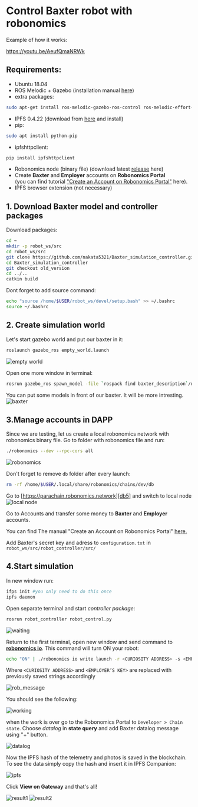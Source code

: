 # Control Baxter robot with robonomics

Example of how it works:

https://youtu.be/AeufQmaNRWk

## Requirements:
 - Ubuntu 18.04
 - ROS Melodic + Gazebo (installation manual [here][db2])  
 - extra packages:
```sh
sudo apt-get install ros-melodic-gazebo-ros-control ros-melodic-effort-controllers ros-melodic-joint-state-controller
```
- IPFS 0.4.22 (download from [here][db3] and install)
- pip:
```sh
sudo apt install python-pip
```

- ipfshttpclient:
```sh
pip install ipfshttpclient
```


 - Robonomics node (binary file) (download latest [release][db4] here)
 - Create __Baxter__ and __Employer__ accounts  on **Robonomics Portal**  
 (you can find tutorial ["Create an Account on Robonomics Portal"][db6] here).
 - IPFS browser extension (not necessary)

## 1. Download Baxter model and controller packages
Download packages:
```sh
cd ~
mkdir -p robot_ws/src
cd robot_ws/src
git clone https://github.com/nakata5321/Baxter_simulation_controller.git
cd Baxter_simulation_controller
git checkout old_version
cd ../..
catkin build
```
Dont forget to add source command:
```sh
echo "source /home/$USER/robot_ws/devel/setup.bash" >> ~/.bashrc
source ~/.bashrc
```

## 2. Create simulation world
Let's start gazebo world and put our baxter in it:
```sh
roslaunch gazebo_ros empty_world.launch
```
![empty world][im1]

Open one more window in terminal:
```sh
rosrun gazebo_ros spawn_model -file `rospack find baxter_description`/urdf/baxter.urdf -urdf -z 1 -model baxter
```
You can put some models in front of our baxter. It will be more intresting.
![baxter][im2]

## 3.Manage accounts in DAPP

Since we are testing, let us create a local robonomics network with robonomics binary file. Go to folder with robonomics file and run:
```sh
./robonomics --dev --rpc-cors all
```
![robonomics][im3]

Don't forget to remove `db` folder after every launch:
```sh
rm -rf /home/$USER/.local/share/robonomics/chains/dev/db
```

Go to [https://parachain.robonomics.network][db5] and switch to local node
![local node][im4]

Go to Accounts and transfer some money to __Baxter__ and __Employer__ accounts.

You can find The manual "Create an Account on Robonomics Portal" [here.][db6]

Add Baxter's secret key and adress to `configuration.txt` in `robot_ws/src/robot_controller/src/`

## 4.Start simulation

In new window run:
```sh
ifps init #you only need to do this once
ipfs daemon
```
Open separate terminal and start *controller package*:
```sh
rosrun robot_controller robot_control.py
```
![waiting][im7]

Return to the first terminal, open new window and send command to [**robonomics io**][db7]. This command will turn ON your robot:
```sh
echo "ON" | ./robonomics io write launch -r <CURIOSITY ADDRESS> -s <EMPLOYER’S KEY>
```
Where `<CURIOSITY ADDRESS>` and `<EMPLOYER’S KEY>` are replaced with previously saved strings accordingly

![rob_message][im8]

You should see the following:

![working][im9]

when the work is over go to the Robonomics Portal to `Developer > Chain state`. Choose *datalog* in **state query** and add Baxter datalog message using "+" button.

![datalog][im10]

Now the IPFS hash of the telemetry and photos is saved in the blockchain. To see the data simply copy the hash and insert it in IPFS Companion:

![ipfs][im11]

Click  __View on Gateway__ and that's all!

![result1][im12]
![result2][im13]

[db2]: <http://wiki.ros.org/melodic/Installation>
[db3]: <https://dist.ipfs.io/go-ipfs/v0.4.22/go-ipfs_v0.4.22_linux-386.tar.gz>
[db4]: <https://github.com/airalab/robonomics/releases>
[im1]: <./images/baxter_demo/empty_world.jpg>
[im2]: <./images/baxter_demo/baxter_simulation.jpg>
[im3]: <./images/baxter_demo/robonomics.jpg>
[db5]: <https://parachain.robonomics.network>
[im4]: <./images/baxter_demo/local_node.jpg>
[im7]: <./images/baxter_demo/waiting.jpg>
[db6]: </docs/create-account-in-dapp>
[im8]: <./images/baxter_demo/rob_message.jpg>
[im9]: <./images/baxter_demo/working.jpg>
[im10]: <./images/baxter_demo/datalog.jpg>
[im11]: <./images/baxter_demo/ipfs.jpg>
[im12]: <./images/baxter_demo/result1.jpg>
[im13]: <./images/baxter_demo/result2.jpg>
[db7]: </docs/rio-overview>
